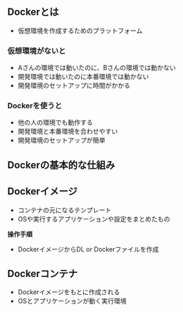 ## Dockerとは

- 仮想環境を作成するためのプラットフォーム

### 仮想環境がないと

- Aさんの環境では動いたのに、Bさんの環境では動かない
- 開発環境では動いたのに本番環境では動かない
- 開発環境のセットアップに時間がかかる

### Dockerを使うと

- 他の人の環境でも動作する
- 開発環境と本番環境を合わせやすい
- 開発環境のセットアップが簡単

## Dockerの基本的な仕組み

## Dockerイメージ
- コンテナの元になるテンプレート
- OSや実行するアプリケーションや設定をまとめたもの

**操作手順**
- DockerイメージからDL or Dockerファイルを作成

## Dockerコンテナ
- Dockerイメージをもとに作成される
- OSとアプリケーションが動く実行環境
